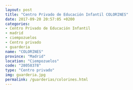 ```yaml
---
layout: post
title: "Centro Privado de Educación Infantil COLORINES"
date: 2017-09-20 20:57:05 +0200
categories:
- Centro Privado de Educación Infantil
- madrid
- ciempozuelos
- Centro privado
- guarderia
name: "COLORINES"
province: "Madrid"
location: "Ciempozuelos"
code: "28058378"
type: "Centro privado"
img: guarderia.jpg
permalink: /guarderias/colorines.html
---
```

